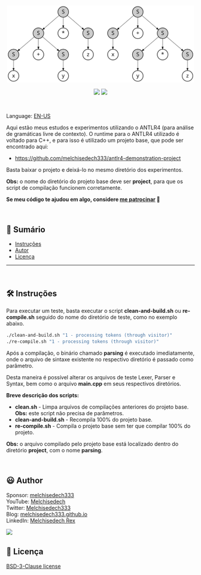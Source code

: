 <p align='center'>
    <img src="extras/images/Parse_Tree_Derivations.svg" width="500" >
</p>

<p align="center">
    <img src="https://img.shields.io/github/languages/count/melchisedech333/antlr4-experiments?style=for-the-badge" >
    <img src="https://img.shields.io/github/repo-size/melchisedech333/antlr4-experiments?style=for-the-badge" >
</p>

<br>

Language: <a href="readme.md">EN-US</a>

Aqui estão meus estudos e experimentos utilizando o ANTLR4 (para análise de gramáticas livre de contexto). O runtime para o ANTLR4 utilizado é voltado para C++, e para isso é utilizado um projeto base, que pode ser encontrado aqui:

- https://github.com/melchisedech333/antlr4-demonstration-project

Basta baixar o projeto e deixá-lo no mesmo diretório dos experimentos.

<b>Obs:</b> o nome do diretório do projeto base deve ser <b>project</b>, para que os script de compilação funcionem corretamente.

**Se meu código te ajudou em algo, considere [me patrocinar](https://github.com/sponsors/melchisedech333) :blue_heart:** 

<br>

:bookmark_tabs: Sumário
-----
* [Instruções](#hammer_and_wrench-instruções)
* [Autor](#smiley-author)
* [Licença](#scroll-licença)
-----

<br>

:hammer_and_wrench: Instruções
---

Para executar um teste, basta executar o script <b>clean-and-build.sh</b> ou <b>re-compile.sh</b> seguido do nome do diretório de teste, como no exemplo abaixo.

```bash
./clean-and-build.sh "1 - processing tokens (through visitor)"
./re-compile.sh "1 - processing tokens (through visitor)"
```

Após a compilação, o binário chamado <b>parsing</b> é executado imediatamente, onde o arquivo de sintaxe existente no respectivo diretório é passado como parâmetro.

Desta maneira é possível alterar os arquivos de teste Lexer, Parser e Syntax, bem como o arquivo <b>main.cpp</b> em seus respectivos diretórios.

<b>Breve descrição dos scripts:</b>
- <b>clean.sh</b> - Limpa arquivos de compilações anteriores do projeto base. <b>Obs:</b> este script não precisa de parâmetros.
- <b>clean-and-build.sh</b> - Recompila 100% do projeto base.
- <b>re-compile.sh</b> - Compila o projeto base sem ter que compilar 100% do projeto.

<b>Obs:</b> o arquivo compilado pelo projeto base está localizado dentro do diretório <b>project</b>, com o nome <b>parsing</b>.

<br>

:smiley: Author
---

Sponsor: [melchisedech333](https://github.com/sponsors/melchisedech333)<br>
YouTube: [Melchisedech](https://www.youtube.com/channel/UC4Sh4wxncr5arnydpUfWPKw)<br>
Twitter: [Melchisedech333](https://twitter.com/Melchisedech333)<br>
Blog: [melchisedech333.github.io](https://melchisedech333.github.io/)<br>
LinkedIn: [Melchisedech Rex](https://www.linkedin.com/in/melchisedech-rex-724152235/)

<img src="https://github.com/melchisedech333.png?size=200" height="100" />

<br>

:scroll: Licença
---

[ BSD-3-Clause license](./license)


